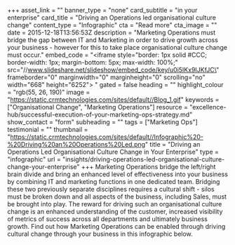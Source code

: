 +++
asset_link = ""
banner_type = "none"
card_subtitle = "in your enterprise"
card_title = "Driving an Operations led organisational culture change"
content_type = "Infographic"
cta = "Read more"
cta_image = ""
date = 2015-12-18T13:56:53Z
description = "Marketing Operations must bridge the gap between IT and Marketing in order to drive growth across your business - however for this to take place organisational culture change must occur."
embed_code = "<iframe style=\"border: 1px solid #CCC; border-width: 1px; margin-bottom: 5px; max-width: 100%;\" src=\"//www.slideshare.net/slideshow/embed_code/key/u0i5IKx9IJKfJC\" frameborder=\"0\" marginwidth=\"0\" marginheight=\"0\" scrolling=\"no\" width=\"668\" height=\"6252\"> </iframe>"
gated = false
heading = ""
highlight_colour = "rgb(55, 26, 190)"
image = "https://static.crmtechnologies.com/sites/default//Blog_1.gif"
keywords = ["Organisational Change", "Marketing Operations"]
resource = "excellence-hub/successful-execution-of-your-marketing-ops-strategy.md"
show_contact = "form"
subheading = ""
tags = ["Marketing Ops"]
testimonial = ""
thumbnail = "https://static.crmtechnologies.com/sites/default//Infographic%20-%20Driving%20an%20Operations%20Led.png"
title = "Driving an Operations Led Organisational Culture Change in Your Enterprise"
type = "infographic"
url = "insights/driving-operations-led-organisational-culture-change-your-enterprise"
+++
Marketing Operations bridge the left/right brain divide and bring an enhanced level of effectiveness into your business by combining IT and marketing functions in one dedicated team. Bridging these two previously separate disciplines requires a cultural shift - silos must be broken down and all aspects of the business, including Sales, must be brought into play. The reward for driving such an organisational culture change is an enhanced understanding of the customer, increased visibility of metrics of success across all departments and ultimately business growth. Find out how Marketing Operations can be enabled through driving cultural change through your business in this infographic below.